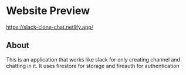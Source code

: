# Website Preview
https://slack-clone-chat.netlify.app/

## About
This is an application that works like slack for only creating channel and chatting in it. It uses firestore for storage and fireauth for authentication
